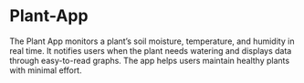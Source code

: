 # Plant-App
The Plant App monitors a plant’s soil moisture, temperature, and humidity in real time. It notifies users when the plant needs watering and displays data through easy-to-read graphs. The app helps users maintain healthy plants with minimal effort.
